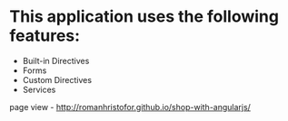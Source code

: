 # This application uses the following features:


* Built-in Directives
* Forms
* Custom Directives
* Services

page view - http://romanhristofor.github.io/shop-with-angularjs/
